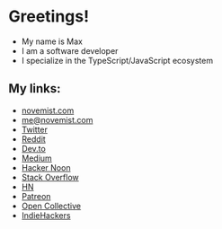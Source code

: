 # Greetings!

* My name is Max
* I am a software developer
* I specialize in the TypeScript/JavaScript ecosystem

## My links:

* [novemist.com](https://novemist.com)
* [me@novemist.com](mailto:me@novemist.com)
* [Twitter](https://twitter.com/novemist)
* [Reddit](https://www.reddit.com/user/novemist)
* [Dev.to](https://dev.to/novemist)
* [Medium](https://medium.com/@novemist)
* [Hacker Noon](https://hackernoon.com/u/novemist)
* [Stack Overflow](https://stackoverflow.com/users/10805030/w1zm8)
* [HN](https://news.ycombinator.com/user?id=novemist)
* [Patreon](https://www.patreon.com/novemist)
* [Open Collective](https://opencollective.com/novemist)
* [IndieHackers](https://www.indiehackers.com/novemist)

